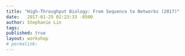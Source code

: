 ```yaml
---
title: "High-Throughput Biology: From Sequence to Networks (2017)"
date:   2017-01-25 02:23:33 -0500
author: Stephanie Lin
tags:
published: true
layout: workshop
# permalink:
---
```

